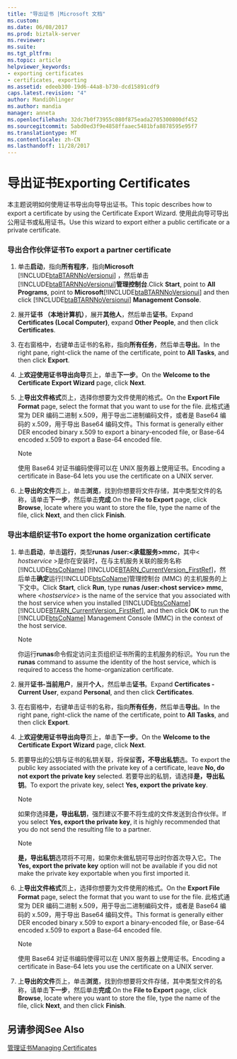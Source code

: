 ```yaml
---
title: "导出证书 |Microsoft 文档"
ms.custom: 
ms.date: 06/08/2017
ms.prod: biztalk-server
ms.reviewer: 
ms.suite: 
ms.tgt_pltfrm: 
ms.topic: article
helpviewer_keywords:
- exporting certificates
- certificates, exporting
ms.assetid: edeeb300-19d6-44a8-b730-dcd15891cdf9
caps.latest.revision: "4"
author: MandiOhlinger
ms.author: mandia
manager: anneta
ms.openlocfilehash: 32dc7b0f73955c080f875eada2705300800df452
ms.sourcegitcommit: 5abd0ed3f9e4858ffaaec5481bfa8878595e95f7
ms.translationtype: MT
ms.contentlocale: zh-CN
ms.lasthandoff: 11/28/2017
---
```

# <a name="exporting-certificates"></a><span data-ttu-id="2bdcd-102">导出证书</span><span class="sxs-lookup"><span data-stu-id="2bdcd-102">Exporting Certificates</span></span>
<span data-ttu-id="2bdcd-103">本主题说明如何使用证书导出向导导出证书。</span><span class="sxs-lookup"><span data-stu-id="2bdcd-103">This topic describes how to export a certificate by using the Certificate Export Wizard.</span></span> <span data-ttu-id="2bdcd-104">使用此向导可导出公用证书或私用证书。</span><span class="sxs-lookup"><span data-stu-id="2bdcd-104">Use this wizard to export either a public certificate or a private certificate.</span></span>  
  
### <a name="to-export-a-partner-certificate"></a><span data-ttu-id="2bdcd-105">导出合作伙伴证书</span><span class="sxs-lookup"><span data-stu-id="2bdcd-105">To export a partner certificate</span></span>  
  
1.  <span data-ttu-id="2bdcd-106">单击**启动**，指向**所有程序**，指向**Microsoft** [!INCLUDE[btaBTARNNoVersionui](../../includes/btabtarnnoversionui-md.md)] ，然后单击[!INCLUDE[btaBTARNNoVersionui](../../includes/btabtarnnoversionui-md.md)]**管理控制台**.</span><span class="sxs-lookup"><span data-stu-id="2bdcd-106">Click **Start**, point to **All Programs**, point to **Microsoft**[!INCLUDE[btaBTARNNoVersionui](../../includes/btabtarnnoversionui-md.md)] and then click [!INCLUDE[btaBTARNNoVersionui](../../includes/btabtarnnoversionui-md.md)] **Management Console**.</span></span>  
  
2.  <span data-ttu-id="2bdcd-107">展开**证书 （本地计算机）**，展开**其他人**，然后单击**证书**。</span><span class="sxs-lookup"><span data-stu-id="2bdcd-107">Expand **Certificates (Local Computer)**, expand **Other People**, and then click **Certificates**.</span></span>  
  
3.  <span data-ttu-id="2bdcd-108">在右窗格中，右键单击证书的名称，指向**所有任务**，然后单击**导出**。</span><span class="sxs-lookup"><span data-stu-id="2bdcd-108">In the right pane, right-click the name of the certificate, point to **All Tasks**, and then click **Export**.</span></span>  
  
4.  <span data-ttu-id="2bdcd-109">上**欢迎使用证书导出向导**页上，单击**下一步**。</span><span class="sxs-lookup"><span data-stu-id="2bdcd-109">On the **Welcome to the Certificate Export Wizard** page, click **Next**.</span></span>  
  
5.  <span data-ttu-id="2bdcd-110">上**导出文件格式**页上，选择你想要为文件使用的格式。</span><span class="sxs-lookup"><span data-stu-id="2bdcd-110">On the **Export File Format** page, select the format that you want to use for the file.</span></span> <span data-ttu-id="2bdcd-111">此格式通常为 DER 编码二进制 x.509，用于导出二进制编码文件，或者是 Base64 编码的 x.509，用于导出 Base64 编码文件。</span><span class="sxs-lookup"><span data-stu-id="2bdcd-111">This format is generally either DER encoded binary x.509 to export a binary-encoded file, or Base-64 encoded x.509 to export a Base-64 encoded file.</span></span>  
  
    > [!NOTE]
    >  <span data-ttu-id="2bdcd-112">使用 Base64 对证书编码使得可以在 UNIX 服务器上使用证书。</span><span class="sxs-lookup"><span data-stu-id="2bdcd-112">Encoding a certificate in Base-64 lets you use the certificate on a UNIX server.</span></span>  
  
6.  <span data-ttu-id="2bdcd-113">上**导出的文件**页上，单击**浏览**，找到你想要将文件存储，其中类型文件的名称，请单击**下一步**，然后单击**完成**.</span><span class="sxs-lookup"><span data-stu-id="2bdcd-113">On the **File to Export** page, click **Browse**, locate where you want to store the file, type the name of the file, click **Next**, and then click **Finish**.</span></span>  
  
### <a name="to-export-the-home-organization-certificate"></a><span data-ttu-id="2bdcd-114">导出本组织证书</span><span class="sxs-lookup"><span data-stu-id="2bdcd-114">To export the home organization certificate</span></span>  
  
1.  <span data-ttu-id="2bdcd-115">单击**启动**，单击**运行**，类型**runas /user:\<承载服务\>mmc**，其中\< *hostservice* \>是你在安装时，在与主机服务关联的服务名称[!INCLUDE[btsCoName](../../includes/btsconame-md.md)] [!INCLUDE[BTARN_CurrentVersion_FirstRef](../../includes/btarn-currentversion-firstref-md.md)]，然后单击**确定**运行[!INCLUDE[btsCoName](../../includes/btsconame-md.md)]管理控制台 (MMC) 的主机服务的上下文中。</span><span class="sxs-lookup"><span data-stu-id="2bdcd-115">Click **Start**, click **Run**, type **runas /user:\<host service\> mmc**, where \<*hostservice*\> is the name of the service that you associated with the host service when you installed [!INCLUDE[btsCoName](../../includes/btsconame-md.md)][!INCLUDE[BTARN_CurrentVersion_FirstRef](../../includes/btarn-currentversion-firstref-md.md)], and then click **OK** to run the [!INCLUDE[btsCoName](../../includes/btsconame-md.md)] Management Console (MMC) in the context of the host service.</span></span>  
  
    > [!NOTE]
    >  <span data-ttu-id="2bdcd-116">你运行**runas**命令假定访问主页组织证书所需的主机服务的标识。</span><span class="sxs-lookup"><span data-stu-id="2bdcd-116">You run the **runas** command to assume the identity of the host service, which is required to access the home-organization certificate.</span></span>  
  
2.  <span data-ttu-id="2bdcd-117">展开**证书-当前用户**，展开**个人**，然后单击**证书**。</span><span class="sxs-lookup"><span data-stu-id="2bdcd-117">Expand **Certificates - Current User**, expand **Personal**, and then click **Certificates**.</span></span>  
  
3.  <span data-ttu-id="2bdcd-118">在右窗格中，右键单击证书的名称，指向**所有任务**，然后单击**导出**。</span><span class="sxs-lookup"><span data-stu-id="2bdcd-118">In the right pane, right-click the name of the certificate, point to **All Tasks**, and then click **Export**.</span></span>  
  
4.  <span data-ttu-id="2bdcd-119">上**欢迎使用证书导出向导**页上，单击**下一步**。</span><span class="sxs-lookup"><span data-stu-id="2bdcd-119">On the **Welcome to the Certificate Export Wizard** page, click **Next**.</span></span>  
  
5.  <span data-ttu-id="2bdcd-120">若要导出的公钥与证书的私钥关联，将保留**否，不导出私钥**选。</span><span class="sxs-lookup"><span data-stu-id="2bdcd-120">To export the public key associated with the private key of a certificate, leave **No, do not export the private key** selected.</span></span> <span data-ttu-id="2bdcd-121">若要导出的私钥，请选择**是，导出私钥**。</span><span class="sxs-lookup"><span data-stu-id="2bdcd-121">To export the private key, select **Yes, export the private key**.</span></span>  
  
    > [!NOTE]
    >  <span data-ttu-id="2bdcd-122">如果你选择**是，导出私钥**，强烈建议不要不将生成的文件发送到合作伙伴。</span><span class="sxs-lookup"><span data-stu-id="2bdcd-122">If you select **Yes, export the private key**, it is highly recommended that you do not send the resulting file to a partner.</span></span>  
  
    > [!NOTE]
    >  <span data-ttu-id="2bdcd-123">**是，导出私钥**选项将不可用，如果你未做私钥可导出时你首次导入它。</span><span class="sxs-lookup"><span data-stu-id="2bdcd-123">The **Yes, export the private key** option will not be available if you did not make the private key exportable when you first imported it.</span></span>  
  
6.  <span data-ttu-id="2bdcd-124">上**导出文件格式**页上，选择你想要为文件使用的格式。</span><span class="sxs-lookup"><span data-stu-id="2bdcd-124">On the **Export File Format** page, select the format that you want to use for the file.</span></span> <span data-ttu-id="2bdcd-125">此格式通常为 DER 编码二进制 x.509，用于导出二进制编码文件，或者是 Base64 编码的 x.509，用于导出 Base64 编码文件。</span><span class="sxs-lookup"><span data-stu-id="2bdcd-125">This format is generally either DER encoded binary x.509 to export a binary-encoded file, or Base-64 encoded x.509 to export a Base-64 encoded file.</span></span>  
  
    > [!NOTE]
    >  <span data-ttu-id="2bdcd-126">使用 Base64 对证书编码使得可以在 UNIX 服务器上使用证书。</span><span class="sxs-lookup"><span data-stu-id="2bdcd-126">Encoding a certificate in Base-64 lets you use the certificate on a UNIX server.</span></span>  
  
7.  <span data-ttu-id="2bdcd-127">上**导出的文件**页上，单击**浏览**，找到你想要将文件存储，其中类型文件的名称，请单击**下一步**，然后单击**完成**.</span><span class="sxs-lookup"><span data-stu-id="2bdcd-127">On the **File to Export** page, click **Browse**, locate where you want to store the file, type the name of the file, click **Next**, and then click **Finish**.</span></span>  
  
## <a name="see-also"></a><span data-ttu-id="2bdcd-128">另请参阅</span><span class="sxs-lookup"><span data-stu-id="2bdcd-128">See Also</span></span>  
 [<span data-ttu-id="2bdcd-129">管理证书</span><span class="sxs-lookup"><span data-stu-id="2bdcd-129">Managing Certificates</span></span>](../../adapters-and-accelerators/accelerator-rosettanet/managing-certificates1.md)